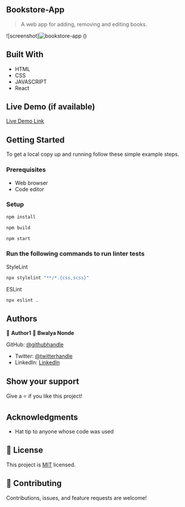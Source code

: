 ## Bookstore-App

> A web app for adding, removing and editing books.

![screenshot]![bookstore-app](https://user-images.githubusercontent.com/99142463/180506299-8dfb48a3-0976-4fd3-90c4-86ba79630a8c.png)
()



## Built With

- HTML
- CSS
- JAVASCRIPT
- React

## Live Demo (if available)
[Live Demo Link](unavailable)



## Getting Started


To get a local copy up and running follow these simple example steps.

### Prerequisites

- Web browser
- Code editor

### Setup


```bash
npm install
```

```bash
npm build
```

```bash
npm start
```

### Run the following commands to run linter tests


StyleLint
```bash
npx stylelint "**/*.{css,scss}"
```

ESLint
```bash
npx eslint .
```



## Authors

👤 **Author1**
👤 **Bwalya Nonde**

 GitHub: [@githubhandle](https://github.com/BwalyaNonde)
- Twitter: [@twitterhandle](https://twitter.com/nonde_bwalya)
- LinkedIn: [LinkedIn](https://www.linkedin.com/in/bwalya-nonde-5865601a9/)

## Show your support

Give a ⭐️ if you like this project!

## Acknowledgments

- Hat tip to anyone whose code was used

## 📝 License

This project is [MIT](https://github.com/BwalyaNonde/bookstore-app/blob/dev/LICENSE) licensed.

## 🤝 Contributing

Contributions, issues, and feature requests are welcome!
